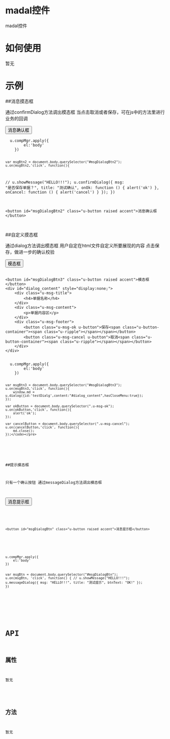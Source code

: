 # madal控件

madal控件

# 如何使用

暂无

# 示例


##消息摸态框

通过confirmDialog方法调出模态框
当点击取消或者保存，可在js中的方法里进行业务的回调 

<script>  u.compMgr.apply({
        el:'body'
    })

 
    var msgBtn2 = document.body.querySelector("#msgDialogBtn2");
    u.on(msgBtn2,'click', function(){
//            u.showMessage("HELLO!!!");
        u.confirmDialog({
            msg: "是否保存单据？",
            title: "测试确认",
            onOk: function () {
                alert('ok')
            },
            onCancel: function () {
                alert('cancel')
            }
        });
    })
	
</script>
<div class="example-content">
<button id="msgDialogBtn2" class="u-button raised accent">消息确认框</button>

   
</div>
<div class="examples-code"><pre><code>  u.compMgr.apply({
        el:'body'
    })

 
    var msgBtn2 = document.body.querySelector("#msgDialogBtn2");
    u.on(msgBtn2,'click', function(){
//            u.showMessage("HELLO!!!");
        u.confirmDialog({
            msg: "是否保存单据？",
            title: "测试确认",
            onOk: function () {
                alert('ok')
            },
            onCancel: function () {
                alert('cancel')
            }
        });
    })
	</code></pre>
</div>
<div class="examples-code"><pre><code>
&lt;button id="msgDialogBtn2" class="u-button raised accent">消息确认框&lt;/button>

   </code></pre>
</div>

##自定义摸态框

通过dialog方法调出模态框
用户自定在html文件自定义所要展现的内容
点击保存，做进一步的确认校验

<div class="example-content">
<button id="msgDialogBtn3" class="u-button raised accent">模态框</button>
<div id="dialog_content" style="display:none;">
	<div class="u-msg-title">
		<h4>单据名称</h4>
	</div>
	<div class="u-msg-content">
		<p>单据内容区</p>
	</div>
	<div class="u-msg-footer">
		<button class="u-msg-ok u-button">保存<span class="u-button-container"><span class="u-ripple"></span></span></button>
		<button class="u-msg-cancel u-button">取消<span class="u-button-container"><span class="u-ripple"></span></span></button>
	</div>
</div>
   
</div>
<script>  u.compMgr.apply({
        el:'body'
    })

	var msgBtn3 = document.body.querySelector("#msgDialogBtn3");
	u.on(msgBtn3,'click', function(){
		window.md = u.dialog({id:'testDialg',content:"#dialog_content",hasCloseMenu:true});
	});
	
	var okButton = document.body.querySelector(".u-msg-ok");
	u.on(okButton,'click', function(){
		alert('ok');
	});
	
	var cancelButton = document.body.querySelector(".u-msg-cancel");
	u.on(cancelButton,'click', function(){
		md.close();
	});
</script>
<div class="examples-code"><pre><code>
&lt;button id="msgDialogBtn3" class="u-button raised accent">模态框&lt;/button>
&lt;div id="dialog_content" style="display:none;">
	&lt;div class="u-msg-title">
		&lt;h4>单据名称&lt;/h4>
	&lt;/div>
	&lt;div class="u-msg-content">
		&lt;p>单据内容区&lt;/p>
	&lt;/div>
	&lt;div class="u-msg-footer">
		&lt;button class="u-msg-ok u-button">保存&lt;span class="u-button-container">&lt;span class="u-ripple">&lt;/span>&lt;/span>&lt;/button>
		&lt;button class="u-msg-cancel u-button">取消&lt;span class="u-button-container">&lt;span class="u-ripple">&lt;/span>&lt;/span>&lt;/button>
	&lt;/div>
&lt;/div>
   </code></pre>
</div>
<div class="examples-code"><pre><code>  u.compMgr.apply({
        el:'body'
    })

	var msgBtn3 = document.body.querySelector("#msgDialogBtn3");
	u.on(msgBtn3,'click', function(){
		window.md = u.dialog({id:'testDialg',content:"#dialog_content",hasCloseMenu:true});
	});
	
	var okButton = document.body.querySelector(".u-msg-ok");
	u.on(okButton,'click', function(){
		alert('ok');
	});
	
	var cancelButton = document.body.querySelector(".u-msg-cancel");
	u.on(cancelButton,'click', function(){
		md.close();
	});</code></pre>
</div>

##提示摸态框

只有一个确认按钮
通过messageDialog方法调出模态框


<div class="example-content">
<button id="msgDialogBtn" class="u-button raised accent">消息提示框</button>

   
</div>
<script>u.compMgr.apply({
    el:'body'
})

var msgBtn = document.body.querySelector("#msgDialogBtn");
u.on(msgBtn, 'click', function() {
    //            u.showMessage("HELLO!!!");
    u.messageDialog({ msg: "HELLO!!!", title: "测试提示", btnText: "OK!" });
})

</script>
<div class="examples-code"><pre><code>
&lt;button id="msgDialogBtn" class="u-button raised accent">消息提示框&lt;/button>

   </code></pre>
</div>
<div class="examples-code"><pre><code>u.compMgr.apply({
    el:'body'
})

var msgBtn = document.body.querySelector("#msgDialogBtn");
u.on(msgBtn, 'click', function() {
    //            u.showMessage("HELLO!!!");
    u.messageDialog({ msg: "HELLO!!!", title: "测试提示", btnText: "OK!" });
})
</code></pre>
</div>


<!--### 示例1

示例1说明

### 示例2

示例2说-->

# API

## 属性

暂无
<!--### 属性1

属性1说明

### 属性2

属性2说明-->

## 方法

暂无
<!--### 方法1

方法1说明

### 方法2

方法2说明-->
